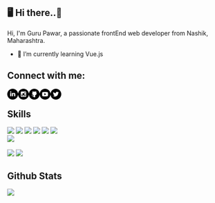 ## 🖥 Hi there..👋

Hi, I'm Guru Pawar, a passionate frontEnd web developer from Nashik, Maharashtra.

- 🌱 I’m currently learning Vue.js

## Connect with me:

   <a href="https://www.linkedin.com/in/gurusheshp/">
  <img align="left" alt="Guru Pawar| Linkedin" width="25px" src="https://raw.githubusercontent.com/gurupawar/gurupawar/master/assets/icons/linkedin.svg" />
  </a>
  <a href="https://www.instagram.com/">
  <img align="left" alt="Guru Pawar| Instagram" width="25px" src="https://raw.githubusercontent.com/gurupawar/gurupawar/master/assets/icons/instagram.svg" />
  </a>
   <a href="https://github.com/gurupawar">
  <img align="left" alt="Guru Pawar| Github" width="25px" src="https://raw.githubusercontent.com/gurupawar/gurupawar/master/assets/icons/github.svg" />
  </a>
  <a href="https://www.youtube.com/channel/UC_49i7nFW4h3oEY2EPU467w">
  <img align="left" alt="Guru Pawar| Youtube" width="25px" src="https://raw.githubusercontent.com/gurupawar/gurupawar/master/assets/icons/youtube.svg" />
  </a>
  <a href="https://twitter.com/yep_its_guru">
  <img align="left" alt="Guru Pawar| Twitter" width="25px" src="https://raw.githubusercontent.com/gurupawar/gurupawar/master/assets/icons/twitter.svg" />
  </a>

  <br/>

## Skills

<img src="https://img.shields.io/badge/HTML5-ff7851" /> <img src="https://img.shields.io/badge/CSS3-44b2fb" /> <img src="https://img.shields.io/badge/JavaScript -ffc742" /> <img src="https://img.shields.io/badge/Bootstrap -563d7c" />
<img src="https://img.shields.io/badge/Vue -41b883" />
<img src="https://img.shields.io/badge/SCSS -FF0000" />  
<img src="https://img.shields.io/badge/Tailwind CSS -1cc4b4" />

<img src="https://img.shields.io/badge/Illustrator -ff7b19" /> <img src="https://img.shields.io/badge/Photoshop -30a8fe" />

## Github Stats

<img src="https://github-readme-stats.vercel.app/api?username=gurupawar&&show_icons=true&theme=graywhite">
